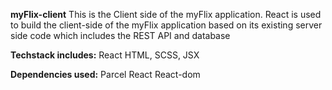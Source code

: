 **myFlix-client**
This is the Client side of the myFlix application.
React is used to build the client-side of the myFlix application based on its existing server side code which includes the REST API and database

**Techstack includes:**
React HTML, SCSS, JSX

**Dependencies used:**
Parcel
React
React-dom
